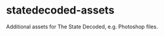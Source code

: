 statedecoded-assets
===================

Additional assets for The State Decoded, e.g. Photoshop files.
